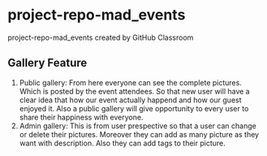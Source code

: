 # project-repo-mad_events
project-repo-mad_events created by GitHub Classroom
## Gallery Feature
1. Public gallery:
From here everyone can see the complete pictures. Which is posted by the event attendees. So that new user will have a clear idea that how our event actually happend and how our guest enjoyed it. Also a public gallery will give opportunity to every user to share their happiness with everyone.
2. Admin gallery:
This is from user prespective so that a user can change or delete their pictures. Moreover they can add as many picture as they want with description. Also they can add tags to their picture.
